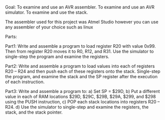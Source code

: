 Goal: 
To examine and use an AVR assembler.
To examine and use an AVR simulator.
To examine and use the stack.

The assembler used for this project was Atmel Studio however you can use any assembler of your choice such as linux

Parts:

Part1: Write and assemble a program to load register R20 with value 0x99. Then from register
R20 moves it to R0, R12, and R31. Use the simulator to single-step the program and examine the
registers.

Part2: Write and assemble a program to load values into each of registers R20 – R24 and then
push each of these registers onto the stack. Single-step the program, and examine the stack and
the SP register after the execution of each instruction.

Part3: Write and assemble a program to:
a) Set SP = $29D,
b) Put a different value in each of RAM locations $29D, $29C, $29B, $29A, $299, and $298
using the PUSH instruction,
c) POP each stack locations into registers R20 – R24.
d) Use the simulator to single-step and examine the registers, the stack, and the stack
pointer.
